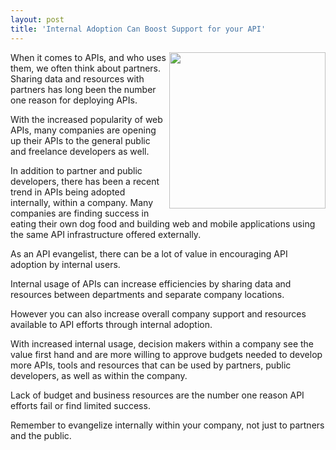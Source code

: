 ```yaml
---
layout: post
title: 'Internal Adoption Can Boost Support for your API'
---
```

<img src="http://kinlane-productions.s3.amazonaws.com/api-evangelist/internal-business-users.jpg" alt="" width="250" align="right" />When it comes to APIs, and who uses them, we often think about partners.  Sharing data and resources with partners has long been the number one reason for deploying APIs.<p></p>
With the increased popularity of web APIs, many companies are opening up their APIs to the general public and freelance developers as well.<p></p>
In addition to partner and public developers, there has been a recent trend in APIs being adopted internally, within a company.  Many companies are finding success in eating their own dog food and building web and mobile applications using the same API infrastructure offered externally.<p></p>
As an API evangelist, there can be a lot of value in encouraging API adoption by internal users.<p></p>
Internal usage of APIs can increase efficiencies by sharing data and resources between departments and separate company locations.<p></p>
However you can also increase overall company support and resources available to API efforts through internal adoption.<p></p>
With increased internal usage, decision makers within a company see the value first hand and are more willing to approve budgets needed to develop more APIs, tools and resources that can be used by partners, public developers, as well as within the company.<p></p>
Lack of budget and business resources are the number one reason API efforts fail or find limited success.<p></p>
Remember to evangelize internally within your company, not just to partners and the public.